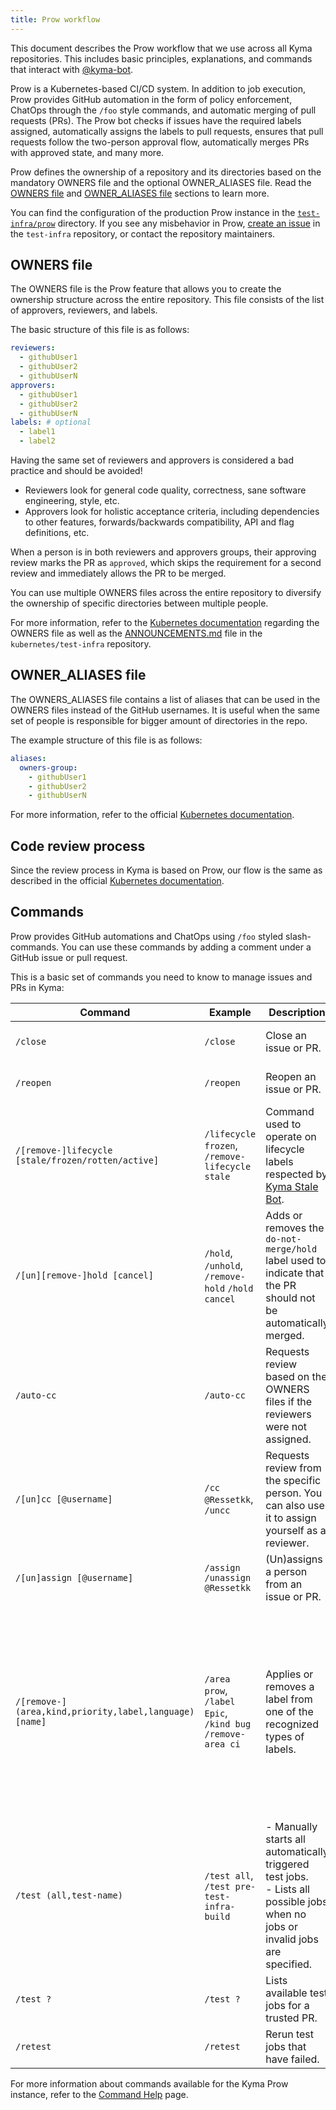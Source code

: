 ```yaml
---
title: Prow workflow
---
```


This document describes the Prow workflow that we use across all Kyma repositories. This includes basic principles, explanations, and commands that interact with [@kyma-bot](https://github.com/kyma-bot).

Prow is a Kubernetes-based CI/CD system.
In addition to job execution, Prow provides GitHub automation in the form of policy enforcement, ChatOps through the `/foo` style commands, and automatic merging of pull requests (PRs). The Prow bot checks if issues have the required labels assigned, automatically assigns the labels to pull requests,
ensures that pull requests follow the two-person approval flow, automatically merges PRs with approved state, and many more.

Prow defines the ownership of a repository and its directories based on the mandatory OWNERS file and the optional OWNER_ALIASES file. Read the [OWNERS file](#owners-file) and [OWNER_ALIASES file](#owner_aliases-file) sections to learn more.

You can find the configuration of the production Prow instance in the [`test-infra/prow`](https://github.com/kyma-project/test-infra/tree/main/prow) directory. If you see any misbehavior in Prow, [create an issue](https://github.com/kyma-project/test-infra/issues/new) in the `test-infra` repository, or contact the repository maintainers.

## OWNERS file

The OWNERS file is the Prow feature that allows you to create the ownership structure across the entire repository.
This file consists of the list of approvers, reviewers, and labels.

The basic structure of this file is as follows:
```yaml
reviewers:
  - githubUser1
  - githubUser2
  - githubUserN 
approvers:
  - githubUser1
  - githubUser2
  - githubUserN
labels: # optional   
  - label1
  - label2
```

Having the same set of reviewers and approvers is considered a bad practice and should be avoided!
- Reviewers look for general code quality, correctness, sane software engineering, style, etc.
- Approvers look for holistic acceptance criteria, including dependencies to other features, forwards/backwards compatibility, API and flag definitions, etc.

When a person is in both reviewers and approvers groups, their approving review marks the PR as `approved`, which skips the requirement for a second review and immediately allows the PR to be merged.

You can use multiple OWNERS files across the entire repository to diversify the ownership of specific directories between multiple people.

For more information, refer to the [Kubernetes documentation](https://github.com/kubernetes/community/blob/master/contributors/guide/owners.md) regarding the OWNERS file as well as the [ANNOUNCEMENTS.md](https://github.com/kubernetes/test-infra/blob/master/prow/ANNOUNCEMENTS.md) file in the `kubernetes/test-infra` repository.

## OWNER_ALIASES file

The OWNERS_ALIASES file contains a list of aliases that can be used in the OWNERS files instead of the GitHub usernames.
It is useful when the same set of people is responsible for bigger amount of directories in the repo.

The example structure of this file is as follows:
```yaml
aliases:
  owners-group:
    - githubUser1
    - githubUser2
    - githubUserN
```

For more information, refer to the official [Kubernetes documentation](https://github.com/kubernetes/community/blob/master/contributors/guide/owners.md#owners_aliases).

## Code review process

Since the review process in Kyma is based on Prow, our flow is the same as described in the official [Kubernetes documentation](https://github.com/kubernetes/community/blob/master/contributors/guide/owners.md#the-code-review-process).

## Commands

Prow provides GitHub automations and ChatOps using `/foo` styled slash-commands. You can use these commands by adding a comment under a GitHub issue or pull request.


This is a basic set of commands you need to know to manage issues and PRs in Kyma:

|Command|Example|Description|Used by|Plugin|
|---|---|---|---|---|
|`/close`|`/close`|Close an issue or PR.|Authors and members of the organization |lifecycle|
|`/reopen`|`/reopen`|Reopen an issue or PR.|Authors and members of the organization |lifecycle|
|`/[remove-]lifecycle [stale/frozen/rotten/active]`| `/lifecycle frozen`, `/remove-lifecycle stale`|Command used to operate on lifecycle labels respected by [Kyma Stale Bot](https://github.com/apps/kyma-stale-bot).|anyone|lifecycle|
|`/[un][remove-]hold [cancel]`|`/hold`, `/unhold`, `/remove-hold` `/hold cancel`|Adds or removes the `do-not-merge/hold` label used to indicate that the PR should not be automatically merged.|anyone|hold|
|`/auto-cc`|`/auto-cc`|Requests review based on the OWNERS files if the reviewers were not assigned.|anyone|blunderbuss|
|`/[un]cc [@username]`|`/cc @Ressetkk`, `/uncc`|Requests review from the specific person. You can also use it to assign yourself as a reviewer.|anyone|assign|
|`/[un]assign [@username]`|`/assign` `/unassign @Ressetkk`|(Un)assigns a person from an issue or PR.|anyone|assign|
|`/[remove-](area,kind,priority,label,language) [name]`|`/area prow`, `/label Epic`, `/kind bug` `/remove-area ci`|Applies or removes a label from one of the recognized types of labels.|Anyone can trigger this command on issues and PRs. `triage/accepted` is a restricted label and can only be added by organization members. Only users that belong to at least one of the configured teams can use the restricted labels.|label|
|`/test (all,test-name)`|`/test all`, `/test pre-test-infra-build`|- Manually starts all automatically triggered test jobs. <br> - Lists all possible jobs when no jobs or invalid jobs are specified.|anyone|trigger|
|`/test ?`|`/test ?`|Lists available test jobs for a trusted PR.|anyone|trigger|
|`/retest`|`/retest`|Rerun test jobs that have failed.|anyone|trigger|

For more information about commands available for the Kyma Prow instance, refer to the [Command Help](https://status.build.kyma-project.io/command-help) page.
